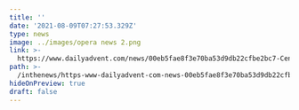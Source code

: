 ```yaml
---
title: ''
date: '2021-08-09T07:27:53.329Z'
type: news
image: ../images/opera news 2.png
link: >-
  https://www.dailyadvent.com/news/00eb5fae8f3e70ba53d9db22cfbe2bc7-Central-Iowa-teen-to-help-send-feminine-hygiene-products-to-Kenya
path: >-
  /inthenews/https-www-dailyadvent-com-news-00eb5fae8f3e70ba53d9db22cfbe2bc7-central-iowa-teen-to-help-send-feminine-hygiene-products-to-kenya
hideOnPreview: true
draft: false
---
```

